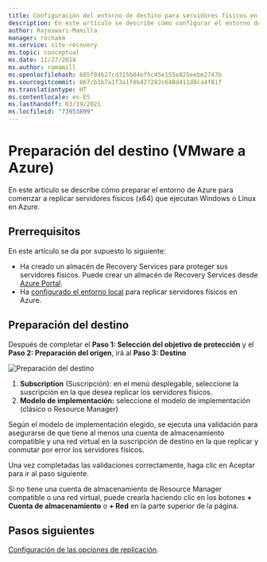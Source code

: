 ```yaml
---
title: Configuración del entorno de destino para servidores físicos en Azure Site Recovery
description: En este artículo se describe cómo configurar el entorno de destino de Azure para la recuperación ante desastres de servidores físicos mediante Azure Site Recovery.
author: Rajeswari-Mamilla
manager: rochakm
ms.service: site-recovery
ms.topic: conceptual
ms.date: 11/27/2018
ms.author: ramamill
ms.openlocfilehash: 685f04b27cd315b04ef5c45e155e825eebe2747b
ms.sourcegitcommit: 867cb1b7a1f3a1f0b427282c648d411d0ca4f81f
ms.translationtype: HT
ms.contentlocale: es-ES
ms.lasthandoff: 03/19/2021
ms.locfileid: "73953899"
---
```

# <a name="prepare-target-vmware-to-azure"></a>Preparación del destino (VMware a Azure)

En este artículo se describe cómo preparar el entorno de Azure para comenzar a replicar servidores físicos (x64) que ejecutan Windows o Linux en Azure.

## <a name="prerequisites"></a>Prerrequisitos

En este artículo se da por supuesto lo siguiente:
- Ha creado un almacén de Recovery Services para proteger sus servidores físicos. Puede crear un almacén de Recovery Services desde [Azure Portal](https://portal.azure.com "Portal de Azure").
- Ha [configurado el entorno local](physical-azure-disaster-recovery.md) para replicar servidores físicos en Azure.

## <a name="prepare-target"></a>Preparación del destino

Después de completar el **Paso 1: Selección del objetivo de protección** y el **Paso 2: Preparación del origen**, irá al **Paso 3: Destino**

![Preparación del destino](./media/physical-azure-set-up-target/prepare-target-physical-to-azure.png)

1. **Subscription** (Suscripción): en el menú desplegable, seleccione la suscripción en la que desea replicar los servidores físicos.
2. **Modelo de implementación:** seleccione el modelo de implementación (clásico o Resource Manager)

Según el modelo de implementación elegido, se ejecuta una validación para asegurarse de que tiene al menos una cuenta de almacenamiento compatible y una red virtual en la suscripción de destino en la que replicar y conmutar por error los servidores físicos.

Una vez completadas las validaciones correctamente, haga clic en Aceptar para ir al paso siguiente.

Si no tiene una cuenta de almacenamiento de Resource Manager compatible o una red virtual, puede crearla haciendo clic en los botones **+ Cuenta de almacenamiento** o **+ Red** en la parte superior de la página.

## <a name="next-steps"></a>Pasos siguientes
[Configuración de las opciones de replicación](vmware-azure-set-up-replication.md).
